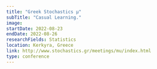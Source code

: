```yaml
---
title: "Greek Stochastics μ"
subTitle: "Casual Learning."
image:
startDate: 2022-08-23
endDate: 2022-08-26
researchFields: Statistics
location: Kerkyra, Greece
link: http://www.stochastics.gr/meetings/mu/index.html
type: conference
---
```

